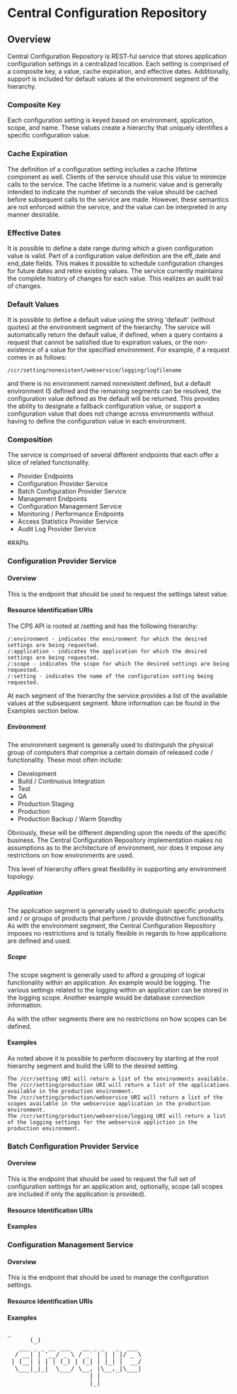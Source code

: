 Central Configuration Repository
================================

## Overview
Central Configuration Repository is REST-ful service that stores application configuration settings in a centralized location.
Each setting is comprised of a composite key, a value, cache expiration, and effective dates. Additionally, support is included
for default values at the environment segment of the hierarchy.

### Composite Key
Each configuration setting is keyed based on environment, application, scope, and name. These values create a hierarchy
that uniquely identifies a specific configuration value.

### Cache Expiration
The definition of a configuration setting includes a cache lifetime component as well. Clients of the service
should use this value to minimize calls to the service. The cache lifetime is a numeric value and is generally intended
to indicate the number of seconds the value should be cached before subsequent calls to the service are made. However,
these semantics are not enforced within the service, and the value can be interpreted in any manner desirable.

### Effective Dates
It is possible to define a date range during which a given configuration value is valid. Part of a configuration value definition are
the eff_date and end_date fields. This makes it possible to schedule configuration changes for future dates and retire existing
values. The service currently maintains the complete history of changes for each value. This realizes an audit trail of changes.

### Default Values
It is possible to define a default value using the string 'default' (without quotes) at the environment segment of the hierarchy. The service
will automatically return the default value, if defined, when a query contains a request that cannot be satisfied due to expiration
values, or the non-existence of a value for the specified environment. For example, if a request comes in as follows:

    /ccr/setting/nonexistent/webservice/logging/logfilename

and there is no environment named nonexistent defined, but a default environment IS defined and the remaining segments can be resolved,
the configuration value defined as the default will be returned. This provides the ability to designate a fallback configuration value, or support a configuration value that does
not change across environments without having to define the configuration value in each environment.

### Composition
The service is comprised of several different endpoints that each offer a slice of related functionality.

- Provider Endpoints
 - Configuration Provider Service
 - Batch Configuration Provider Service
- Management Endpoints
 - Configuration Management Service
- Monitoring / Performance Endpoints
 - Access Statistics Provider Service
 - Audit Log Provider Service

##APIs

### Configuration Provider Service

#### Overview
This is the endpoint that should be used to request the settings latest value.

#### Resource Identification URIs
The CPS API is rooted at /setting and has the following hierarchy:

    /:environment - indicates the environment for which the desired settings are being requested.
    /:application - indicates the application for which the desired settings are being requested.
    /:scope - indicates the scope for which the desired settings are being requested.
    /:setting - indicates the name of the configuration setting being requested.

At each segment of the hierarchy the service provides a list of the available values at the subsequent segment.
More information can be found in the Examples section below.

##### Environment
The environment segment is generally used to distinguish the physical group of computers that comprise a certain domain of
released code / functionality. These most often include:

- Development
- Build / Continuous Integration
- Test
- QA
- Production Staging
- Production
- Production Backup / Warm Standby

Obviously, these will be different depending upon the needs of the specific business. The Central Configuration Repository
implementation makes no assumptions as to the architecture of environment, nor does it impose any restrictions on how
environments are used.

This level of hierarchy offers great flexibility in supporting any environment topology.

##### Application
The application segment is generally used to distinguish specific products and / or groups of products that perform / provide
distinctive functionality. As with the environment segment, the Central Configuration Repository imposes no restrictions
and is totally flexible in regards to how applications are defined and used.

##### Scope
The scope segment is generally used to afford a grouping of logical functionality within an application. An example would be
logging. The various settings related to the logging within an application can be stored in the logging scope. Another
example would be database connection information.

As with the other segments there are no restrictions on how scopes can be defined.

#### Examples

As noted above it is possible to perform discovery by starting at the root hierarchy segment and build the URI to the desired setting.

    The /ccr/setting URI will return a list of the environments available.
    The /ccr/setting/production URI will return a list of the applications available in the production environment.
    The /ccr/setting/production/webservice URI will return a list of the scopes available in the webservice application in the production environment.
    The /ccr/setting/production/webservice/logging URI will return a list of the logging settings for the webservice appliction in the production environment.

### Batch Configuration Provider Service

#### Overview

This is the endpoint that should be used to request the full set of configuration settings for an application and,
optionally, scope (all scopes are included if only the application is provided).

#### Resource Identification URIs

#### Examples

### Configuration Management Service

#### Overview
This is the endpoint that should be used to manage the configuration settings.

#### Resource Identification URIs

#### Examples



<pre>_
      (_)
   ___ _ _ __ ___   __ _ _   _  ___
  / __| | '__/ _ \ / _` | | | |/ _ \
 | (__| | | | (_) | (_| | |_| |  __/
  \___|_|_|  \___/ \__, |\__,_|\___|
                      | |
                      |_|

</pre>